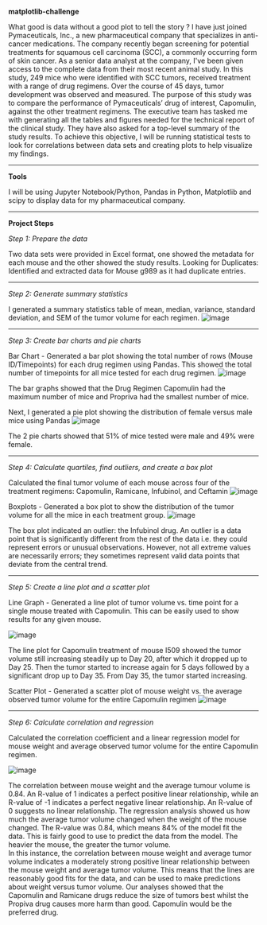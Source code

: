 **matplotlib-challenge**

What good is data without a good plot to tell the story ?
I have just joined Pymaceuticals, Inc., a new pharmaceutical company that specializes in anti-cancer medications.  The company recently began screening for potential treatments for squamous cell carcinoma (SCC), a commonly occurring form of skin cancer.
As a senior data analyst at the company, I've been given access to the complete data from their most recent animal study.  In this study, 249 mice who were identified with SCC tumors, received treatment with a range of drug regimens.  Over the course of 45 days, tumor development was observed and measured.  The purpose of this study was to compare the performance of Pymaceuticals’ drug of interest, Capomulin, against the other treatment regimens.
The executive team has tasked me with generating all the tables and figures needed for the technical report of the clinical study.  They have also asked for a top-level summary of the study results.
To achieve this objective, I will be running statistical tests to look for correlations between data sets and creating plots to help visualize my findings.  

---

**Tools**

I will be using Jupyter Notebook/Python, Pandas in Python, Matplotlib and scipy to display data for my pharmaceutical company.

---

**Project Steps**

*Step 1:	Prepare the data*

Two data sets were provided in Excel format, one showed the metadata for each mouse and the other showed the study results.
Looking for Duplicates:	Identified and extracted data for Mouse g989 as it had duplicate entries.  

---

*Step 2:	Generate summary statistics*

I generated a summary statistics table of mean, median, variance, standard deviation, and SEM of the tumor volume for each regimen.
![image](https://github.com/Mago281/matplotlib-challenge/assets/131424690/a5ebf0c4-170e-425f-9f63-b058410f8769)

---

*Step 3:	Create bar charts and pie charts*

Bar Chart - Generated a bar plot showing the total number of rows (Mouse ID/Timepoints) for each drug regimen using Pandas.  This showed the total number of timepoints for all mice tested for each drug regimen.
![image](https://github.com/Mago281/matplotlib-challenge/assets/131424690/243355c0-411b-4f0c-b37b-738e83237557)
 
The bar graphs showed that the Drug Regimen Capomulin had the maximum number of mice and Propriva had the smallest number of mice.  

Next, I generated a pie plot showing the distribution of female versus male mice using Pandas
![image](https://github.com/Mago281/matplotlib-challenge/assets/131424690/a682625e-216a-450c-935d-50d59b34f7b1)
 
The 2 pie charts showed that 51% of mice tested were male and 49% were female.

---

*Step 4:	Calculate quartiles, find outliers, and create a box plot*

Calculated the final tumor volume of each mouse across four of the treatment regimens:  Capomulin, Ramicane, Infubinol, and Ceftamin
![image](https://github.com/Mago281/matplotlib-challenge/assets/131424690/fe7c8b7d-2fd0-4555-8679-3955d8def97a)

Boxplots - Generated a box plot to show the distribution of the tumor volume for all the mice in each treatment group.
![image](https://github.com/Mago281/matplotlib-challenge/assets/131424690/27a856e2-80fa-4e87-aeff-ba5c437c224f)
 
The box plot indicated an outlier: the Infubinol drug.  An outlier is a data point that is significantly different from the rest of the data i.e. they could represent errors or unusual observations.  However, not all extreme values are necessarily errors; they sometimes represent valid data points that deviate from the central trend.

---

*Step 5:	Create a line plot and a scatter plot*

Line Graph - Generated a line plot of tumor volume vs. time point for a single mouse treated with Capomulin.
This can be easily used to show results for any given mouse.

![image](https://github.com/Mago281/matplotlib-challenge/assets/131424690/5383823b-003f-44a6-b2a5-5dcd1a5aef5d)
 
The line plot for Capomulin treatment of mouse I509 showed the tumor volume still increasing steadily up to Day 20, after which it dropped up to Day 25.  Then the tumor started to increase again for 5 days followed by a significant drop up to Day 35.  From Day 35, the tumor started increasing.

Scatter Plot - Generated a scatter plot of mouse weight vs. the average observed tumor volume for the entire Capomulin regimen
![image](https://github.com/Mago281/matplotlib-challenge/assets/131424690/2d6c3b7f-a489-4149-97f9-e1c1086309d2)

---

*Step 6:	Calculate correlation and regression*

Calculated the correlation coefficient and a linear regression model for mouse weight and average observed tumor volume for the entire Capomulin regimen.

![image](https://github.com/Mago281/matplotlib-challenge/assets/131424690/516258fd-fa5d-4e0c-af4f-761b9b2c4154)
 
The correlation between mouse weight and the average tumour volume is 0.84.
An R-value of 1 indicates a perfect positive linear relationship, while an R-value of -1 indicates a perfect negative linear relationship.  An R-value of 0 suggests no linear relationship. 
The regression analysis showed us how much the average tumor volume changed when the weight of the mouse changed.  The R-value was 0.84, which means 84% of the model fit the data.  This is fairly good to use to predict the data from the model.  The heavier the mouse, the greater the tumor volume.  
In this instance, the correlation between mouse weight and average tumor volume indicates a moderately strong positive linear relationship between the mouse weight and average tumor volume.
This means that the lines are reasonably good fits for the data, and can be used to make predictions about weight versus tumor volume.
Our analyses showed that the Capomulin and Ramicane drugs reduce the size of tumors best whilst the Propiva drug causes more harm than good.
Capomulin would be the preferred drug.


